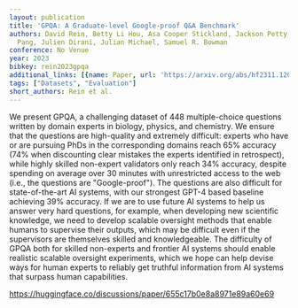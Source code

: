 ```yaml
---
layout: publication
title: 'GPQA: A Graduate-level Google-proof Q&A Benchmark'
authors: David Rein, Betty Li Hou, Asa Cooper Stickland, Jackson Petty, Richard Yuanzhe
  Pang, Julien Dirani, Julian Michael, Samuel R. Bowman
conference: No Venue
year: 2023
bibkey: rein2023gpqa
additional_links: [{name: Paper, url: 'https://arxiv.org/abs/hf2311.12022'}]
tags: ["Datasets", "Evaluation"]
short_authors: Rein et al.
---
```

We present GPQA, a challenging dataset of 448 multiple-choice questions written by domain experts in biology, physics, and chemistry. We ensure that the questions are high-quality and extremely difficult: experts who have or are pursuing PhDs in the corresponding domains reach 65% accuracy (74% when discounting clear mistakes the experts identified in retrospect), while highly skilled non-expert validators only reach 34% accuracy, despite spending on average over 30 minutes with unrestricted access to the web (i.e., the questions are "Google-proof"). The questions are also difficult for state-of-the-art AI systems, with our strongest GPT-4 based baseline achieving 39% accuracy. If we are to use future AI systems to help us answer very hard questions, for example, when developing new scientific knowledge, we need to develop scalable oversight methods that enable humans to supervise their outputs, which may be difficult even if the supervisors are themselves skilled and knowledgeable. The difficulty of GPQA both for skilled non-experts and frontier AI systems should enable realistic scalable oversight experiments, which we hope can help devise ways for human experts to reliably get truthful information from AI systems that surpass human capabilities.

https://huggingface.co/discussions/paper/655c17b0e8a8971e89a60e69